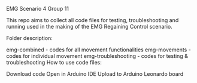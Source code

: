 EMG Scenario 4 Group 11

This repo aims to collect all code files for testing, troubleshooting and running used in the making of the EMG Regaining Control scenario.

Folder description:

emg-combined - codes for all movement functionalities
emg-movements - codes for individual movement
emg-troubleshooting - codes for testing & troubleshooting
How to use code files:

Download code
Open in Arduino IDE
Upload to Arduino Leonardo board
